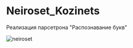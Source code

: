 # Neiroset_Kozinets
Реализация парсетрона "Распознавание букв"

![neiroset](https://user-images.githubusercontent.com/67123448/159288429-7d3deb62-b93a-4c1a-aa7d-79006db8374b.png)
